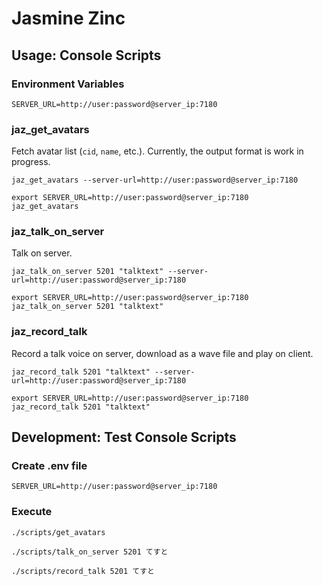 # Jasmine Zinc

## Usage: Console Scripts
### Environment Variables
```env
SERVER_URL=http://user:password@server_ip:7180
```

### jaz_get_avatars
Fetch avatar list (`cid`, `name`, etc.). Currently, the output format is work in progress.

```shell
jaz_get_avatars --server-url=http://user:password@server_ip:7180

export SERVER_URL=http://user:password@server_ip:7180
jaz_get_avatars
```

### jaz_talk_on_server
Talk on server.

```shell
jaz_talk_on_server 5201 "talktext" --server-url=http://user:password@server_ip:7180

export SERVER_URL=http://user:password@server_ip:7180
jaz_talk_on_server 5201 "talktext"
```

### jaz_record_talk
Record a talk voice on server, download as a wave file and play on client.

```shell
jaz_record_talk 5201 "talktext" --server-url=http://user:password@server_ip:7180

export SERVER_URL=http://user:password@server_ip:7180
jaz_record_talk 5201 "talktext"
```

## Development: Test Console Scripts
### Create .env file
```env
SERVER_URL=http://user:password@server_ip:7180
```

### Execute
```shell
./scripts/get_avatars

./scripts/talk_on_server 5201 てすと

./scripts/record_talk 5201 てすと
```
